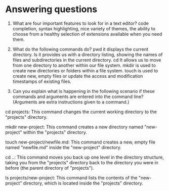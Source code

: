 
# Answering questions

1. What are four important features to look for in a text editor? code completion,  syntax highlighting, nice variety of themes, the ability to choose from a healthy selection of extensions available when you need them.

2. What do the following commands do?
pwd it displays the current directory.
ls it provides us with a directory listing, showing the names of files and subdirectories in the current directory.
cd It allows us to move from one directory to another within our file system.
mkdir is used to create new directories or folders within a file system.
touch is used to create new, empty files or update the access and modification timestamps of existing files.

3. Can you explain what is happening in the following scenario if these commands and arguments are entered into the command line? (Arguments are extra instructions given to a command.)

cd projects: This command changes the current working directory to the "projects" directory.

mkdir new-project: This command creates a new directory named "new-project" within the "projects" directory.

touch new-project/newfile.md: This command creates a new, empty file named "newfile.md" inside the "new-project" directory.

cd ..: This command moves you back up one level in the directory structure, taking you from the "projects" directory back to the directory you were in before (the parent directory of "projects").

ls projects/new-project: This command lists the contents of the "new-project" directory, which is located inside the "projects" directory. 
